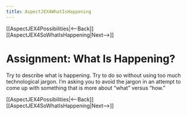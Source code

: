 ```yaml
---
title: AspectJEX4WhatIsHappening
---
```

[[AspectJEX4Possibilities|<--Back]] [[AspectJEX4SoWhatIsHappening|Next-->]]

# Assignment: What Is Happening?
Try to describe what is happening. Try to do so without using too much technological jargon. I’m asking you to avoid the jargon in an attempt to come up with something that is more about “what” versus “how.”

[[AspectJEX4Possibilities|<--Back]] [[AspectJEX4SoWhatIsHappening|Next-->]]